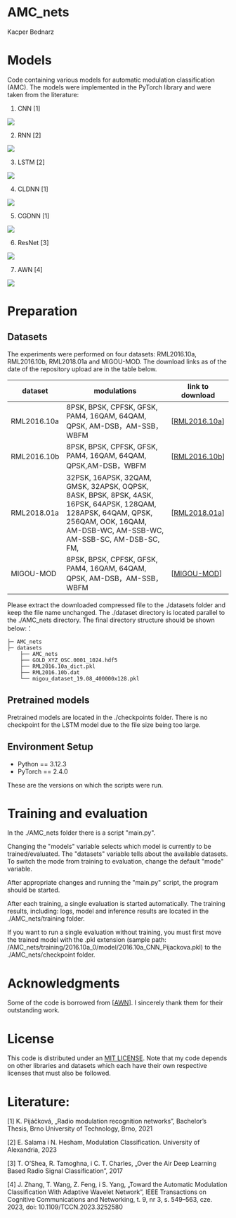 # AMC_nets

Kacper Bednarz

# Models
Code containing various models for automatic modulation classification (AMC).
The models were implemented in the PyTorch library and were taken from the literature:

1) CNN [1]

![](/assets/CNN_architektura.png)

2) RNN [2]

![](/assets/RNN_architektura.png)

3) LSTM [2]

![](/assets/LSTM_architektura.png)

4) CLDNN [1]

![](/assets/CLDNN_architektura.png)

5) CGDNN [1]

![](/assets/CGDNN_architektura.png)

6) ResNet [3]

![](/assets/ResNet_architektura.png)

7) AWN [4]

![](/assets/AWN_architektura.png)

# Preparation
## Datasets
The experiments were performed on four datasets: RML2016.10a, RML2016.10b, RML2018.01a and MIGOU-MOD. The download links as of the date of the repository upload are in the table below.

| dataset     | modulations                                         | link to download         |
| ----------- | ------------------------------------------------------------ | ------------------------ |
| RML2016.10a | 8PSK, BPSK, CPFSK, GFSK, PAM4, 16QAM, 64QAM, QPSK, AM-DSB，AM-SSB，WBFM |[[RML2016.10a](https://www.kaggle.com/datasets/raindrops12/rml201610a)]|
| RML2016.10b | 8PSK, BPSK, CPFSK, GFSK, PAM4, 16QAM, 64QAM, QPSK,AM-DSB，WBFM |[[RML2016.10b](https://www.kaggle.com/datasets/marwanabudeeb/rml201610b)]|
| RML2018.01a | 32PSK, 16APSK, 32QAM, GMSK, 32APSK, OQPSK, 8ASK, BPSK, 8PSK, 4ASK, 16PSK, 64APSK, 128QAM, 128APSK, 64QAM, QPSK, 256QAM, OOK, 16QAM, AM-DSB-WC, AM-SSB-WC, AM-SSB-SC, AM-DSB-SC, FM, |[[RML2018.01a](https://www.kaggle.com/datasets/pinxau1000/radioml2018)]|
| MIGOU-MOD | 8PSK, BPSK, CPFSK, GFSK, PAM4, 16QAM, 64QAM, QPSK, AM-DSB，AM-SSB，WBFM |[[MIGOU-MOD](https://data.mendeley.com/datasets/fkwr8mzndr/1)]|

Please extract the downloaded compressed file to the ./datasets folder and keep the file name unchanged. The ./dataset directory is located parallel to the ./AMC_nets directory. The final directory structure should be shown below:：

```
├─ AMC_nets
├─ datasets
    ├── AMC_nets
    ├── GOLD_XYZ_OSC.0001_1024.hdf5
    ├── RML2016.10a_dict.pkl
    ├── RML2016.10b.dat
    └── migou_dataset_19.08_400000x128.pkl
```

## Pretrained models
Pretrained models are located in the ./checkpoints folder. 
There is no checkpoint for the LSTM model due to the file size being too large.

## Environment Setup
- Python == 3.12.3
- PyTorch == 2.4.0 

These are the versions on which the scripts were run.

# Training and evaluation

In the ./AMC_nets folder there is a script "main.py".

Changing the "models" variable selects which model is currently to be trained/evaluated.
The "datasets" variable tells about the available datasets.
To switch the mode from training to evaluation, change the default "mode" variable.

After appropriate changes and running the "main.py" script, the program should be started.

After each training, a single evaluation is started automatically. The training results, including: logs, model and inference results are located in the ./AMC_nets/training folder.

If you want to run a single evaluation without training, you must first move the trained model with the .pkl extension (sample path: /AMC_nets/training/2016.10a_0/model/2016.10a_CNN_Pijackova.pkl) to the ./AMC_nets/checkpoint folder.

# Acknowledgments
Some of the code is borrowed from [[AWN](https://github.com/zjwfufu/AWN?tab=readme-ov-file)]. I sincerely thank them for their outstanding work.

# License
This code is distributed under an [MIT LICENSE](https://github.com/kacperbednarz1997/AMC_nets/blob/main/LICENSE). Note that my code depends on other libraries and datasets which each have their own respective licenses that must also be followed.

# Literature:
[1] K. Pijáčková, „Radio modulation recognition networks”, Bachelor’s Thesis, Brno University of Technology, Brno, 2021

[2] E. Salama i N. Hesham, Modulation Classification. University of Alexandria, 2023

[3] T. O’Shea, R. Tamoghna, i C. T. Charles, „Over the Air Deep Learning Based Radio Signal Classification”, 2017

[4] J. Zhang, T. Wang, Z. Feng, i S. Yang, „Toward the Automatic Modulation Classification With Adaptive Wavelet Network”, IEEE Transactions on Cognitive Communications and Networking, t. 9, nr 3, s. 549–563, cze. 2023, doi: 10.1109/TCCN.2023.3252580
